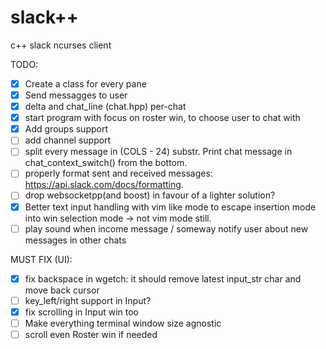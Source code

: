# slack++
c++ slack ncurses client

TODO:

- [x] Create a class for every pane
- [x] Send messagges to user
- [x] delta and chat_line (chat.hpp) per-chat
- [x] start program with focus on roster win, to choose user to chat with
- [x] Add groups support
- [ ] add channel support
- [ ] split every message in (COLS - 24) substr. Print chat message in chat_context_switch() from the bottom.
- [ ] properly format sent and received messages: https://api.slack.com/docs/formatting.
- [ ] drop websocketpp(and boost) in favour of a lighter solution?
- [x] Better text input handling with vim like mode to escape insertion mode into win selection mode -> not vim mode still.
- [ ] play sound when income message / someway notify user about new messages in other chats

MUST FIX (UI):

- [x] fix backspace in wgetch: it should remove latest input_str char and move back cursor
- [ ] key_left/right support in Input?
- [x] fix scrolling in Input win too
- [ ] Make everything terminal window size agnostic
- [ ] scroll even Roster win if needed